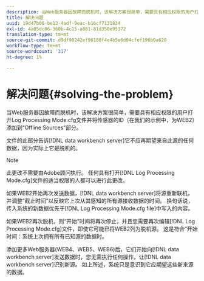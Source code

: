 ```yaml
---
description: 当Web服务器因故障而脱机时，该解决方案很简单，需要具有相应权限的用户打开Log Processing Mode.cfg文件并将传感器的ID（在我们的示例中，为WEB2）添加到“Offline Sources”部分。
title: 解决问题
uuid: 19d47b06-be12-4adf-9eac-b16cf7131834
exl-id: 4a05dc06-360b-4c15-a881-81d350e95372
translation-type: tm+mt
source-git-commit: d9df90242ef96188f4e4b5e6d04cfef196b0a628
workflow-type: tm+mt
source-wordcount: '317'
ht-degree: 1%

---
```


# 解决问题{#solving-the-problem}

当Web服务器因故障而脱机时，该解决方案很简单，需要具有相应权限的用户打开Log Processing Mode.cfg文件并将传感器的ID（在我们的示例中，为WEB2）添加到“Offline Sources”部分。

文件的此部分告诉[!DNL data workbench server]它不应再期望来自此源的任何数据，因为实际上它是脱机的。

>[!NOTE]
>
>此更改不需要由Adobe顾问执行。 任何具有打开[!DNL Log Processing Mode.cfg]文件的适当权限的人都可以进行此更改。

如果WEB2开始再次发送数据，[!DNL data workbench server]将源重新联机，并调整“截止时间”以反映它上次从其感知的所有源接收数据的时间。 换句话说，传入系统的新数据优先于[!DNL Log Processing Mode.cfg file]中写入的内容。

如果WEB2再次脱机，则“开始”时间将再次停止，并且您需要再次编辑[!DNL Log Processing Mode.cfg]文件，即使它可能已将WEB2列为脱机源。 这是符合“开始时间：系统上次拥有所有已知源的数据时。

添加更多Web服务器(WEB4、WEB5、WEB6)后，它们开始向[!DNL data workbench server]发送数据时，您无需执行任何操作，让[!DNL data workbench server]识别新源。 如上所述，系统只是意识到它应期望这些新来源的数据。
